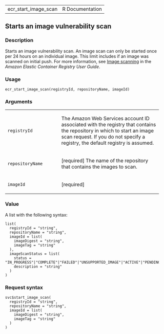 <table style="width: 100%;">
<tbody>
<tr class="odd">
<td>ecr_start_image_scan</td>
<td style="text-align: right;">R Documentation</td>
</tr>
</tbody>
</table>

## Starts an image vulnerability scan

### Description

Starts an image vulnerability scan. An image scan can only be started
once per 24 hours on an individual image. This limit includes if an
image was scanned on initial push. For more information, see [Image
scanning](https://docs.aws.amazon.com/AmazonECR/latest/userguide/image-scanning.html)
in the *Amazon Elastic Container Registry User Guide*.

### Usage

    ecr_start_image_scan(registryId, repositoryName, imageId)

### Arguments

<table>
<colgroup>
<col style="width: 35%" />
<col style="width: 65%" />
</colgroup>
<tbody>
<tr class="odd">
<td><code id="ecr_start_image_scan_:_registryId">registryId</code></td>
<td><p>The Amazon Web Services account ID associated with the registry
that contains the repository in which to start an image scan request. If
you do not specify a registry, the default registry is assumed.</p></td>
</tr>
<tr class="even">
<td><code
id="ecr_start_image_scan_:_repositoryName">repositoryName</code></td>
<td><p>[required] The name of the repository that contains the images to
scan.</p></td>
</tr>
<tr class="odd">
<td><code id="ecr_start_image_scan_:_imageId">imageId</code></td>
<td><p>[required]</p></td>
</tr>
</tbody>
</table>

### Value

A list with the following syntax:

    list(
      registryId = "string",
      repositoryName = "string",
      imageId = list(
        imageDigest = "string",
        imageTag = "string"
      ),
      imageScanStatus = list(
        status = "IN_PROGRESS"|"COMPLETE"|"FAILED"|"UNSUPPORTED_IMAGE"|"ACTIVE"|"PENDING"|"SCAN_ELIGIBILITY_EXPIRED"|"FINDINGS_UNAVAILABLE",
        description = "string"
      )
    )

### Request syntax

    svc$start_image_scan(
      registryId = "string",
      repositoryName = "string",
      imageId = list(
        imageDigest = "string",
        imageTag = "string"
      )
    )
